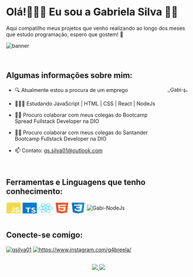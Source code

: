 ### <h1>Olá!🙋🏽‍♀️ Eu sou a Gabriela Silva 👋🏽</h1>


Aqui compatilho meus projetos que venho realizando ao longo dos meses que estudo programação, espero que gostem! 🥰


![banner](https://mentorama.com.br/blog/wp-content/uploads/2021/03/mulheres-pioneiras-revolucionaram-tecnologia.png) 

</br>

  <h2>Algumas informações sobre mim: </h2>
 
 <img align="right" alt="Gabi-pic" height="150" style="border-radius:50px;" src="https://picrew.me/shareImg/org/202206/338224_Vwzuqdaq.png">

- 🔍 Atualmente estou a procura de um emprego
 
- 👩🏽‍💻 Estudando JavaScript | HTML | CSS | React | NodeJs

- 🤝🏽 Procuro colaborar com meus colegas do Bootcamp Spread Fullstack Developer na DIO

- 🤝🏽 Procuro colaborar com meus colegas do Santander Bootcamp Fullstack Developer na DIO

- 📫 Contato: gs.silva01@outlook.com 


<div style="display: inline_block"><br>
 <h2 align="left">Ferramentas e Linguagens que tenho conhecimento: </h2>
 <img align="center" alt="Gabi-Js" height="30" width="40" src="https://raw.githubusercontent.com/devicons/devicon/master/icons/javascript/javascript-plain.svg">
 <img align="center" alt="Gabi-Ts" height="30" width="40" src="https://raw.githubusercontent.com/devicons/devicon/master/icons/typescript/typescript-plain.svg">
 <img align="center" alt="Gabi-React" height="30" width="40" src="https://raw.githubusercontent.com/devicons/devicon/master/icons/react/react-original.svg">
 <img align="center" alt="Gabi-HTML" height="30" width="40" src="https://raw.githubusercontent.com/devicons/devicon/master/icons/html5/html5-original.svg">
 <img align="center" alt="Gabi-CSS" height="30" width="40" src="https://raw.githubusercontent.com/devicons/devicon/master/icons/css3/css3-original.svg">
 <img align="center" alt="Gabi-NodeJs" height="30" width="40" src="https://cdn.jsdelivr.net/gh/devicons/devicon/icons/nodejs/nodejs-original.svg">        
</div>
</br>
<div>
<h2 align="left">Conecte-se comigo: </h2>
<p align="left">
<a href="https://www.linkedin.com/in/gsilva01/" target="blank" ><img align="center" src="https://raw.githubusercontent.com/rahuldkjain/github-profile-readme-generator/master/src/images/icons/Social/linked-in-alt.svg" alt="gsilva01" height="30" width="40" / target:"blank"></a>
<a href="https://www.instagram.com/g4breela/" target="blank"><img align="center" src="https://raw.githubusercontent.com/rahuldkjain/github-profile-readme-generator/master/src/images/icons/Social/instagram.svg" alt="https://www.instagram.com/g4breela/" height="30" width="40" /></a>
</p>
 
</div>

</br>

<div align="center">
  <a href="https://github.com/G4breela">
  <img height="150em" src="https://github-readme-stats.vercel.app/api?username=g4breela&show_icons=true&theme=tokyonight&include_all_commits=true&count_private=true"/>
  <img height="150em" src="https://github-readme-stats.vercel.app/api/top-langs/?username=g4breela&layout=compact&langs_count=7&theme=tokyonight"/> </a>
</div>


  
  
